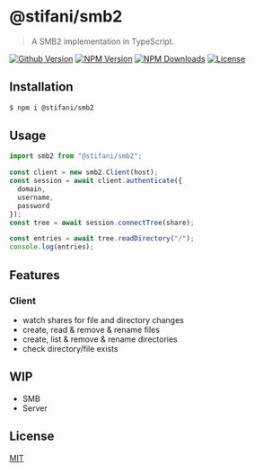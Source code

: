 # @stifani/smb2

> A SMB2 implementation in TypeScript.

[![Github Version](https://img.shields.io/github/release/ardean/smb2.svg)](https://github.com/ardean/smb2)
[![NPM Version](https://img.shields.io/npm/v/@stifani/smb2.svg)](https://npmjs.org/package/@stifani/smb2)
[![NPM Downloads](https://img.shields.io/npm/dm/@stifani/smb2.svg)](https://npmjs.org/package/@stifani/smb2)
[![License](https://img.shields.io/npm/l/@stifani/smb2.svg)](LICENSE.md)

## Installation
```sh
$ npm i @stifani/smb2
```

## Usage
```ts
import smb2 from "@stifani/smb2";

const client = new smb2.Client(host);
const session = await client.authenticate({
  domain,
  username,
  password
});
const tree = await session.connectTree(share);

const entries = await tree.readDirectory("/");
console.log(entries);
```

## Features

### Client
- watch shares for file and directory changes
- create, read & remove & rename files
- create, list & remove & rename directories
- check directory/file exists

## WIP
- SMB
- Server

## License

[MIT](LICENSE.md)
